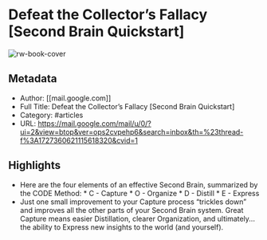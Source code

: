 # Defeat the Collector’s Fallacy [Second Brain Quickstart]

![rw-book-cover](https://readwise-assets.s3.amazonaws.com/static/images/article1.be68295a7e40.png)

## Metadata
- Author: [[mail.google.com]]
- Full Title: Defeat the Collector’s Fallacy [Second Brain Quickstart]
- Category: #articles
- URL: https://mail.google.com/mail/u/0/?ui=2&view=btop&ver=ops2cvpehp6&search=inbox&th=%23thread-f%3A1727360621115618320&cvid=1

## Highlights
- Here are the four elements of an effective Second Brain, summarized by the CODE Method: * C - Capture * O - Organize * D - Distill * E - Express
- Just one small improvement to your Capture process “trickles down” and improves all the other parts of your Second Brain system. Great Capture means easier Distillation, clearer Organization, and ultimately... the ability to Express new insights to the world (and yourself).
